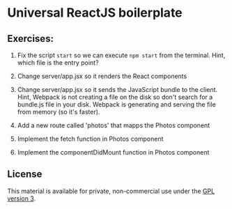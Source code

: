 # Universal ReactJS boilerplate

## Exercises:

1. Fix the script `start` so we can execute `npm start` from the terminal. Hint, which file is the entry point?  

2. Change server/app.jsx so it renders the React components

3. Change server/app.jsx so it sends the JavaScript bundle to the client. Hint, Webpack is not creating a file on the disk so don't search for a bundle.js file in your disk. Webpack is generating and serving the file from memory (so it's faster).

4. Add a new route called 'photos' that mapps the Photos component

5. Implement the fetch function in Photos component

6. Implement the componentDidMount function in Photos component

## License

This material is available for private, non-commercial use under the [GPL version 3](http://www.gnu.org/licenses/gpl-3.0-standalone.html).
